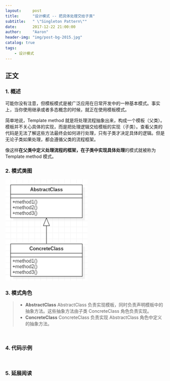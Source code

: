 ```yaml
---
layout:     post
title:      "设计模式 -- 把具体处理交给子类"
subtitle:   " \"Singleton Pattern\""
date:       2017-12-22 21:00:00
author:     "Aaron"
header-img: "img/post-bg-2015.jpg"
catalog: true
tags:
    - 设计模式
---
```


## 正文

### 1. 概述
可能你没有注意，但模板模式是被广泛应用在日常开发中的一种基本模式。事实上，当你使用继承或者多态概念的时候，就正在使用模板模式。

简单地说，Template method 就是将处理流程抽象出来，构成一个模板（父类）。模板并不关心具体的实现，而是把处理逻辑交给模板的实现（子类）。查看父类的代码是无法了解这些方法最终会如何进行处理，只有子类才决定具体的逻辑。但是无论子类如果处理，都会遵循父类的流程框架。

像这样**在父类中定义处理流程的框架，在子类中实现具体处理**的模式就被称为 Template method 模式。
<br />

### 2. 模式类图

<img class="shadow" src="/img/in-post/templatepattern/template-1.png" width="260">
<br />

### 3. 模式角色

> * **AbstractClass** AbstractClass 负责实现模板，同时负责声明模板中的抽象方法。这些抽象方法由子类 ConcreteClass 角色负责实现。
> * **ConcreteClass** ConcreteClass 负责实现 AbstractClass 角色中定义的抽象方法。
<br />

### 4. 代码示例

<br />

### 5. 延展阅读

<br />